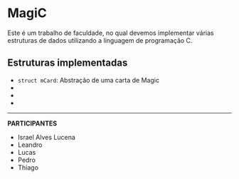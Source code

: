 # MagiC

Este é um trabalho de faculdade, no qual devemos implementar várias estruturas de dados utilizando a linguagem de programação C.

## Estruturas implementadas
- `struct mCard`: Abstração de uma carta de Magic
- 
- 
-  

---

**PARTICIPANTES**

- Israel Alves Lucena
- Leandro
- Lucas
- Pedro
- Thiago